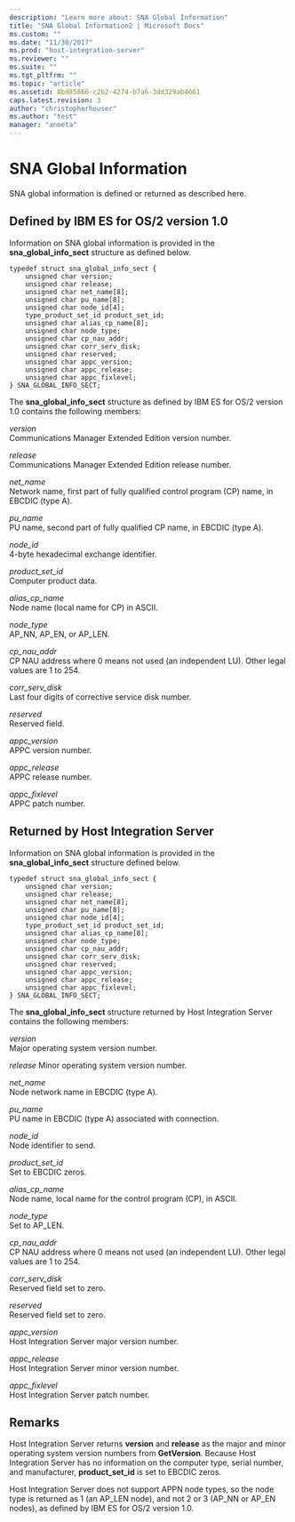 ```yaml
---
description: "Learn more about: SNA Global Information"
title: "SNA Global Information2 | Microsoft Docs"
ms.custom: ""
ms.date: "11/30/2017"
ms.prod: "host-integration-server"
ms.reviewer: ""
ms.suite: ""
ms.tgt_pltfrm: ""
ms.topic: "article"
ms.assetid: 8bd85866-c2b2-4274-b7a6-3dd329ab4661
caps.latest.revision: 3
author: "christopherhouser"
ms.author: "test"
manager: "anneta"
---
```

# SNA Global Information

SNA global information is defined or returned as described here.  
  
## Defined by IBM ES for OS/2 version 1.0
  
Information on SNA global information is provided in the **sna_global_info_sect** structure as defined below.  
  
```  
typedef struct sna_global_info_sect {  
    unsigned char version;  
    unsigned char release;  
    unsigned char net_name[8];  
    unsigned char pu_name[8];  
    unsigned char node_id[4];  
    type_product_set_id product_set_id;  
    unsigned char alias_cp_name[8];  
    unsigned char node_type;  
    unsigned char cp_nau_addr;  
    unsigned char corr_serv_disk;  
    unsigned char reserved;  
    unsigned char appc_version;  
    unsigned char appc_release;  
    unsigned char appc_fixlevel;  
} SNA_GLOBAL_INFO_SECT;  
```  
  
The **sna_global_info_sect** structure as defined by IBM ES for OS/2 version 1.0 contains the following members:
  
*version*  
Communications Manager Extended Edition version number.  
  
*release*  
Communications Manager Extended Edition release number.  
  
*net_name*  
Network name, first part of fully qualified control program (CP) name, in EBCDIC (type A).  
  
*pu_name*  
PU name, second part of fully qualified CP name, in EBCDIC (type A).  
  
*node_id*  
4-byte hexadecimal exchange identifier.  
  
*product_set_id*  
Computer product data.  
  
*alias_cp_name*  
Node name (local name for CP) in ASCII.  
  
*node_type*  
AP_NN, AP_EN, or AP_LEN.  
  
*cp_nau_addr*  
CP NAU address where 0 means not used (an independent LU). Other legal values are 1 to 254.  
  
*corr_serv_disk*  
Last four digits of corrective service disk number.  
  
*reserved*  
Reserved field.  
  
*appc_version*  
APPC version number.  
  
*appc_release*  
APPC release number.  
  
*appc_fixlevel*  
APPC patch number.  
  
## Returned by Host Integration Server
  
Information on SNA global information is provided in the **sna_global_info_sect** structure defined below.  
  
```  
typedef struct sna_global_info_sect {  
    unsigned char version;  
    unsigned char release;  
    unsigned char net_name[8];  
    unsigned char pu_name[8];  
    unsigned char node_id[4];  
    type_product_set_id product_set_id;  
    unsigned char alias_cp_name[8];  
    unsigned char node_type;  
    unsigned char cp_nau_addr;  
    unsigned char corr_serv_disk;  
    unsigned char reserved;  
    unsigned char appc_version;  
    unsigned char appc_release;  
    unsigned char appc_fixlevel;  
} SNA_GLOBAL_INFO_SECT;  
```  
  
The **sna_global_info_sect** structure returned by Host Integration Server contains the following members:
  
*version*  
Major operating system version number.  
  
*release* 
Minor operating system version number.  
  
*net_name*  
Node network name in EBCDIC (type A).  
  
*pu_name*  
PU name in EBCDIC (type A) associated with connection.  
  
*node_id*  
Node identifier to send.  
  
*product_set_id*  
Set to EBCDIC zeros.  
  
*alias_cp_name*  
Node name, local name for the control program (CP), in ASCII.  
  
*node_type*  
Set to AP_LEN.  
  
*cp_nau_addr*  
CP NAU address where 0 means not used (an independent LU). Other legal values are 1 to 254.  
  
*corr_serv_disk*  
Reserved field set to zero.  
  
*reserved*  
Reserved field set to zero.  
  
*appc_version*  
Host Integration Server major version number.  
  
*appc_release*  
Host Integration Server minor version number.  
  
*appc_fixlevel*  
Host Integration Server patch number.  
  
## Remarks
  
Host Integration Server returns **version** and **release** as the major and minor operating system version numbers from **GetVersion**. Because Host Integration Server has no information on the computer type, serial number, and manufacturer, **product_set_id** is set to EBCDIC zeros.  
  
Host Integration Server does not support APPN node types, so the node type is returned as 1 (an AP_LEN node), and not 2 or 3 (AP_NN or AP_EN nodes), as defined by IBM ES for OS/2 version 1.0.
